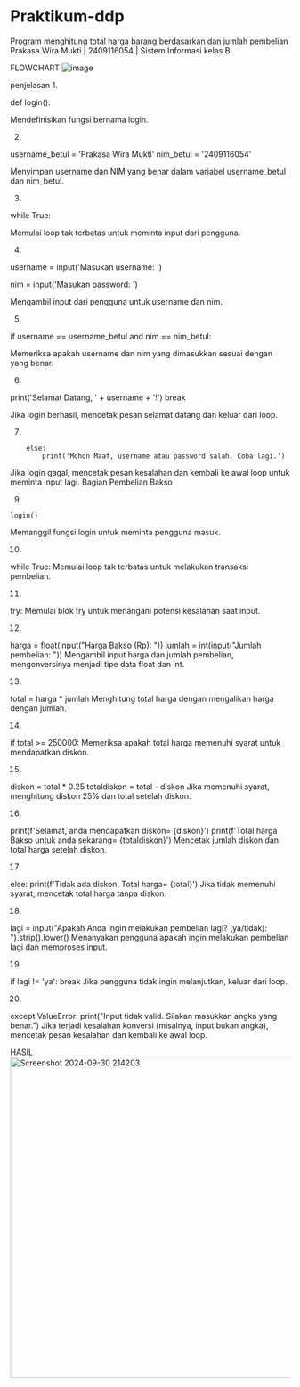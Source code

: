 # Praktikum-ddp

Program menghitung total harga barang berdasarkan dan jumlah pembelian
Prakasa Wira Mukti | 2409116054 | Sistem Informasi kelas B

FLOWCHART
![image](https://github.com/user-attachments/assets/0a540c9d-2df6-48a4-b8c5-0a8e4e60089a)



penjelasan
1.

def login():

Mendefinisikan fungsi bernama login.

2.

username_betul = 'Prakasa Wira Mukti'
nim_betul = '2409116054'

Menyimpan username dan NIM yang benar dalam variabel username_betul dan nim_betul.

3.

 while True:
 
 Memulai loop tak terbatas untuk meminta input dari pengguna.

4.

username = input('Masukan username: ')

nim = input('Masukan password: ')

Mengambil input dari pengguna untuk username dan nim.

5. 

if username == username_betul and nim == nim_betul:

Memeriksa apakah username dan nim yang dimasukkan sesuai dengan yang benar.

6.

  print('Selamat Datang, ' + username + '!')
            break  
            
Jika login berhasil, mencetak pesan selamat datang dan keluar dari loop.

7.

        else:
            print('Mohon Maaf, username atau password salah. Coba lagi.')
Jika login gagal, mencetak pesan kesalahan dan kembali ke awal loop untuk meminta input lagi.
Bagian Pembelian Bakso

9.

    login()
Memanggil fungsi login untuk meminta pengguna masuk.

10.

while True:
Memulai loop tak terbatas untuk melakukan transaksi pembelian.

11.

try:
Memulai blok try untuk menangani potensi kesalahan saat input.

12.

 harga = float(input("Harga Bakso (Rp): "))
 jumlah = int(input("Jumlah pembelian: "))
Mengambil input harga dan jumlah pembelian, mengonversinya menjadi tipe data float dan int.

13.

total = harga * jumlah
Menghitung total harga dengan mengalikan harga dengan jumlah.

14.

if total >= 250000:
Memeriksa apakah total harga memenuhi syarat untuk mendapatkan diskon.

15.

diskon = total * 0.25
totaldiskon = total - diskon
Jika memenuhi syarat, menghitung diskon 25% dan total setelah diskon.

16.

 print(f'Selamat, anda mendapatkan diskon= {diskon}')
 print(f'Total harga Bakso untuk anda sekarang= {totaldiskon}')
Mencetak jumlah diskon dan total harga setelah diskon.

17.

 else:
     print(f'Tidak ada diskon, Total harga= {total}')
Jika tidak memenuhi syarat, mencetak total harga tanpa diskon.

18.

 lagi = input("Apakah Anda ingin melakukan pembelian lagi? (ya/tidak): ").strip().lower()
Menanyakan pengguna apakah ingin melakukan pembelian lagi dan memproses input.

19.

if lagi != 'ya':
break
Jika pengguna tidak ingin melanjutkan, keluar dari loop.

20.

except ValueError:
print("Input tidak valid. Silakan masukkan angka yang benar.")
Jika terjadi kesalahan konversi (misalnya, input bukan angka), mencetak pesan kesalahan dan kembali ke awal loop.

HASIL 
<img width="577" alt="Screenshot 2024-09-30 214203" src="https://github.com/user-attachments/assets/b6bc278d-b2e3-4857-9e6b-a717c42a7a2f">
    

